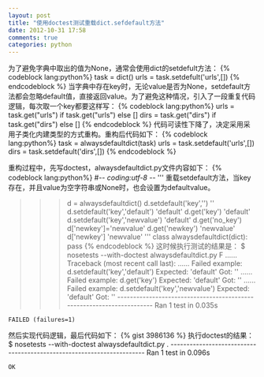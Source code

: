 ```yaml
---
layout: post
title: "使用doctest测试重载dict.sefdefault方法"
date: 2012-10-31 17:58
comments: true
categories: python
---
```


为了避免字典中取出的值为None，通常会使用dict的setdefult方法：
{% codeblock lang:python%}
task = dict()
urls = task.setdefult('urls',[])
{% endcodeblock %}
当字典中存在key时，无论value是否为None，setdefault方法都会忽略default值，直接返回value。为了避免这种情况，引入了一段重复代码逻辑，每次取一个key都要这样写：
{% codeblock lang:python%}
urls = task.get("urls") if task.get("urls") else []
dirs = task.get("dirs") if task.get("dirs") else []
{% endcodeblock %}
代码可读性下降了，决定采用采用子类化内建类型的方式重构。重构后代码如下：
{% codeblock lang:python%}
task = alwaysdefaultdict(task)
urls = task.setdefault('urls',[])
dirs = task.setdefault('dirs',[])
{% endcodeblock %}

重构过程中，先写doctest，alwaysdefaultdict.py文件内容如下：
{% codeblock lang:python%}
#-*- coding:utf-8 -*-
'''
重载setdefault方法，当key存在，并且value为空字符串或None时，也会设置为defaultvalue。
>>> d = alwaysdefaultdict()
>>> d.setdefault('key','')
''
>>> d.setdefault('key','default')
'default'
>>> d.get('key')
'default'
>>> d.setdefault('key','newvalue')
'default'
>>> d.get('no_key')
>>> d['newkey']='newvalue'
>>> d.get('newkey')
'newvalue'
>>> d['newkey']
'newvalue'
'''
class alwaysdefaultdict(dict):
    pass
{% endcodeblock %}
这时候执行测试的结果是：
    $ nosetests --with-doctest alwaysdefaultdict.py
    F
    ......
    Traceback (most recent call last):
    ......
    Failed example:
        d.setdefault('key','default')
    Expected:
        'default'
    Got:
        ''
    ......
    Failed example:
        d.get('key')
    Expected:
        'default'
    Got:
        ''
    ......
    Failed example:
        d.setdefault('key','newvalue')
    Expected:
        'default'
    Got:
        ''
    ----------------------------------------------------------------------
    Ran 1 test in 0.035s

    FAILED (failures=1)
然后实现代码逻辑，最后代码如下：
{% gist 3986136 %}
执行doctest的结果：
    $ nosetests --with-doctest alwaysdefaultdict.py
    .
    ----------------------------------------------------------------------
    Ran 1 test in 0.096s

    OK
